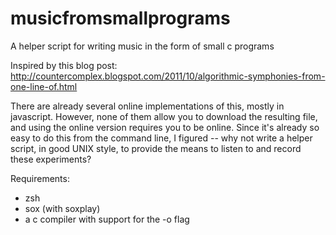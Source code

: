 musicfromsmallprograms
======================

A helper script for writing music in the form of small c programs

Inspired by this blog post: http://countercomplex.blogspot.com/2011/10/algorithmic-symphonies-from-one-line-of.html

There are already several online implementations of this, mostly in javascript. However, none of them allow you to download the resulting file, and using the online version requires you to be online. Since it's already so easy to do this from the command line, I figured -- why not write a helper script, in good UNIX style, to provide the means to listen to and record these experiments?

Requirements:
* zsh
* sox (with soxplay)
* a c compiler with support for the -o flag

